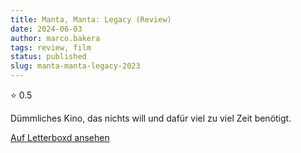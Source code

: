 ```yaml
---
title: Manta, Manta: Legacy (Review)
date: 2024-06-03
author: marco.bakera
tags: review, film
status: published
slug: manta-manta-legacy-2023
---
```


⭐ 0.5

Dümmliches Kino, das nichts will und dafür viel zu viel Zeit benötigt.

[Auf Letterboxd ansehen](https://boxd.it/6BhZGd)

